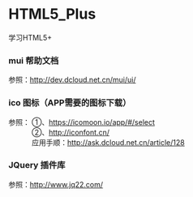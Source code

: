 # HTML5_Plus
学习HTML5+


### mui 帮助文档
参照：http://dev.dcloud.net.cn/mui/ui/


### ico 图标（APP需要的图标下载）
参照： ①、https://icomoon.io/app/#/select </br>
　　　 ②、http://iconfont.cn/  
　　　 应用手顺：http://ask.dcloud.net.cn/article/128


### JQuery 插件库
参照：http://www.jq22.com/
